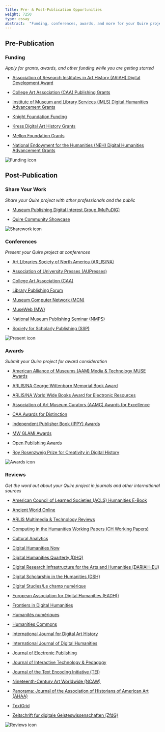 ```yaml
---
Title: Pre- & Post-Publication Opportunities
weight: 7250
type: essay
abstract:  "Funding, conferences, awards, and more for your Quire project"
---
```


## Pre-Publication

<div class="image-list">

### Funding

*Apply for grants, awards, and other funding while you are getting started*

* [Association of Research Institutes in Art History (ARiAH) Digital Development Award](http://www.ariah.info/ARIAHAWARDS.html)

* [College Art Association (CAA) Publishing Grants](https://www.collegeart.org/programs/publishing-grants)

* [Institute of Museum and Library Services (IMLS) Digital Humanities Advancement Grants](https://www.imls.gov/grants/available/digital-humanities-advancement-grants)

* [Knight Foundation Funding](https://knightfoundation.org/apply/)

* [Kress Digital Art History Grants](https://www.kressfoundation.org/Programs/Grants/Digital-Art-History)

* [Mellon Foundation Grants](https://mellon.org/grants/grantmaking-policies-and-guidelines/grant-proposal-guidelines/)

* [National Endowment for the Humanities (NEH) Digital Humanities Advancement Grants](https://www.neh.gov/grants/odh/digital-humanities-advancement-grants)

![Funding icon](/img/illustrations/quire-icon-funding-bw-300.jpg)

</div>

## Post-Publication

<div class="image-list">

### Share Your Work

*Share your Quire project with other professionals and the public*

* [Museum Publishing Digital Interest Group (MuPuDIG)](https://docs.google.com/forms/d/e/1FAIpQLSeKK2mwSG9fpMgAFoE5qkjKvYUQK7U4596QikNxBB3mE9-ODQ/viewform)

* [Quire Community Showcase](https://docs.google.com/forms/d/1R3mOLgsJCw9vx7PQJlVy8w1TRwgxFMWUiOo8TtuSI_A/edit)

![Sharework icon](/img/illustrations/quire-icon-sharework-bw-300.jpg)

</div>
<div class="image-list">

### Conferences
*Present your Quire project at conferences*

* [Art Libraries Society of North America (ARLIS/NA)](https://www.arlisna.org/conferences)

* [Association of University Presses (AUPresses)](https://aupresses.org/programs-events/annual-meeting/)

* [College Art Association (CAA)](https://www.collegeart.org/programs/conference/proposals)

* [Library Publishing Forum](https://librarypublishing.org/forum/)

* [Museum Computer Network (MCN)](https://mcn.edu/mcn2021/)

* [MuseWeb (MW)](https://www.museweb.net/conferences/)

* [National Museum Publishing Seminar (NMPS)](https://grahamschool.uchicago.edu/programs-courses/annual-programs/national-museum-publishing-seminar)

* [Society for Scholarly Publishing (SSP)](https://customer.sspnet.org/SSP/Events/2021-Annual-Meeting/ssp/AM21/Home.aspx?hkey=7d306ff0-39b3-4bfd-b495-1aecdf286529)

![Present icon](/img/illustrations/quire-icon-present-bw-300.jpg)

</div>
<div class="image-list">

### Awards
*Submit your Quire project for award consideration*

* [American Alliance of Museums (AAM) Media & Technology MUSE Awards](https://www.aam-us.org/programs/awards-competitions/media-technology-muse-awards/)

* [ARLIS/NA George Wittenborn Memorial Book Award](https://www.arlisna.org/george-wittenborn-memorial-book-award)

* [ARLIS/NA World Wide Books Award for Electronic Resources](https://www.arlisna.org/worldwide-books-award-for-electronic-resources)

* [Association of Art Museum Curators (AAMC) Awards for Excellence](https://www.artcurators.org/page/Prizes)

* [CAA Awards for Distinction](https://www.collegeart.org/programs/awards)

* [Independent Publisher Book (IPPY) Awards](https://ippyawards.com/84/about)

* [MW GLAMi Awards](https://www.museweb.net/best-of-the-web/)

* [Open Publishing Awards](https://openpublishingawards.org/)

* [Roy Rosenzweig Prize for Creativity in Digital History](https://www.historians.org/awards-and-grants/awards-and-prizes/roy-rosenzweig-prize)

![Awards icon](/img/illustrations/quire-icon-awards-bw-300.jpg)

</div>
<div class="image-list">

### Reviews
*Get the word out about your Quire project in journals and other international sources*

* [American Council of Learned Societies (ACLS) Humanities E-Book](https://www.humanitiesebook.org/about)

* [Ancient World Online](http://ancientworldonline.blogspot.com/)

* [ARLIS Multimedia & Technology Reviews](https://docs.google.com/forms/d/e/1FAIpQLScIWxx4cn4KS8aIt_KpSjsEEwZ7IjSrQepzH8re5A4s7OEEEw/viewform)

* [Computing in the Humanities Working Papers (CH Working Papers)](http://projects.chass.utoronto.ca/chwp/submit.html)

* [Cultural Analytics](https://culturalanalytics.org/for-authors)

* [Digital Humanities Now](https://digitalhumanitiesnow.org/faq/)

* [Digital Humanities Quarterly (DHQ)](http://www.digitalhumanities.org/dhq/submissions/index.html)

* [Digital Research Infrastructure for the Arts and Humanities (DARIAH–EU)](https://www.dariah.eu/about/publications/)

* [Digital Scholarship in the Humanities (DSH)](https://academic.oup.com/dsh/pages/General_Instructions)

* [Digital Studies/Le champ numérique](https://www.digitalstudies.org/about/submissions/)

* [European Association for Digital Humanities (EADH))](https://eadh.org/)

* [Frontiers in Digital Humanities](https://www.frontiersin.org/journals/digital-humanities#submission-checklist)

* [Humanités numériques](https://journals.openedition.org/revuehn/)

* [Humanities Commons](https://hcommons.org/)

* [International Journal for Digital Art History](https://dahj.org/contribute)

* [International Journal of Digital Humanities](https://www.springer.com/journal/42803/submission-guidelines)

* [Journal of Electronic Publishing](https://journals.publishing.umich.edu/jep/submissions/)

* [Journal of Interactive Technology & Pedagogy](https://jitp.commons.gc.cuny.edu/call-for-submissions/)

* [Journal of the Text Encoding Initiative (TEI)](https://journal.tei-c.org/index.php/journal/about/submissions)

* [Nineteenth-Century Art Worldwide (NCAW)](https://www.19thc-artworldwide.org/submissions)

* [Panorama: Journal of the Association of Historians of American Art (AHAA)](https://editions.lib.umn.edu/panorama/submissions/)

* [TextGrid](https://textgrid.de/en/)

* [Zeitschrift fur digitale Geisteswissenschaften (ZfdG)](https://zfdg.de/publizieren)

![Reviews icon](/img/illustrations/quire-icon-reviews-bw-300.jpg)

</div>